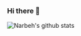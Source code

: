 ### Hi there 👋

![Narbeh's github stats](https://github-readme-stats.vercel.app/api?username=narbehaj&show_icons=true&theme=dark)
